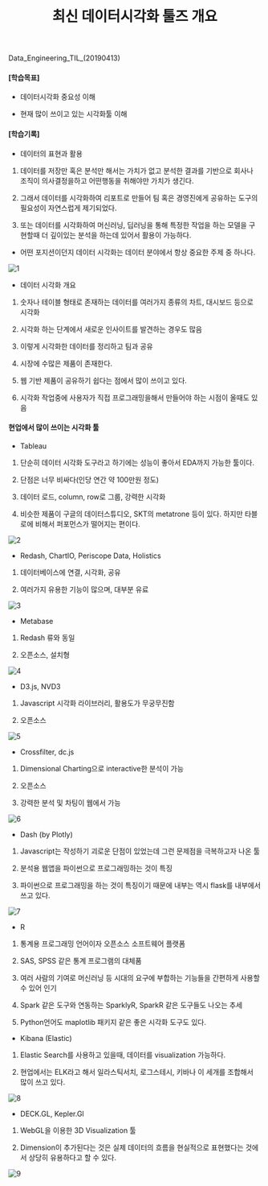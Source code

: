 ﻿---
layout: post
title: "최신 데이터시각화 툴즈 개요"
tags: [Data Engineering]
comments: true
---

Data_Engineering_TIL_(20190413)


#### [학습목표]


- 데이터시각화 중요성 이해


- 현재 많이 쓰이고 있는 시각화툴 이해


#### [학습기록]

- 데이터의 표현과 활용

1) 데이터를 저장만 혹은 분석만 해서는 가치가 없고 분석한 결과를 기반으로 회사나 조직이 의사결정을하고 어떤행동을 취해야만 가치가 생긴다.

2) 그래서 데이터를 시각화하여 리포트로 만들어 팀 혹은 경영진에게 공유하는 도구의 필요성이 자연스럽게 제기되었다.

3) 또는 데이터를 시각화하여 머신러닝, 딥러닝을 통해 특정한 작업을 하는 모델을 구현할때 더 깊이있는 분석을 하는데 있어서 활용이 가능하다.

- 어떤 포지션이던지 데이터 시각화는 데이터 분야에서 항상 중요한 주제 중 하나다.

![1](https://user-images.githubusercontent.com/41605276/56091752-ae893b00-5eed-11e9-9352-d5e26867bfa2.png)

- 데이터 시각화 개요

1) 숫자나 테이블 형태로 존재하는 데이터를 여러가지 종류의 차트, 대시보드 등으로 시각화

2) 시각화 하는 단계에서 새로운 인사이트를 발견하는 경우도 많음

3) 이렇게 시각화한 데이터를 정리하고 팀과 공유

4) 시장에 수많은 제품이 존재한다.

5) 웹 기반 제품이 공유하기 쉽다는 점에서 많이 쓰이고 있다.

6) 시각화 작업중에 사용자가 직접 프로그래밍을해서 만들어야 하는 시점이 올때도 있음

#### 현업에서 많이 쓰이는 시각화 툴

- Tableau

1) 단순히 데이터 시각화 도구라고 하기에는 성능이 좋아서 EDA까지 가능한 툴이다.

2) 단점은 너무 비싸다(인당 연간 약 100만원 정도)

3) 데이터 로드, column, row로 그룹, 강력한 시각화

4) 비슷한 제품이 구글의 데이터스튜디오, SKT의 metatrone 등이 있다. 하지만 타블로에 비해서 퍼포먼스가 떨어지는 편이다.

![2](https://user-images.githubusercontent.com/41605276/56091754-b648df80-5eed-11e9-8e21-08835746bcf5.png)

- Redash, ChartIO, Periscope Data, Holistics

1) 데이터베이스에 연결, 시각화, 공유

2) 여러가지 유용한 기능이 많으며, 대부분 유료

![3](https://user-images.githubusercontent.com/41605276/56091756-bea11a80-5eed-11e9-8a23-230cee2e4dc0.png)

- Metabase

1) Redash 류와 동일

2) 오픈소스, 설치형

![4](https://user-images.githubusercontent.com/41605276/56091763-c52f9200-5eed-11e9-9345-02ebe67c9de7.png)

- D3.js, NVD3

1) Javascript 시각화 라이브러리, 활용도가 무궁무진함

2) 오픈소스

![5](https://user-images.githubusercontent.com/41605276/56091766-ccef3680-5eed-11e9-8e56-0fbdb17b0d13.png)

- Crossfilter, dc.js

1) Dimensional Charting으로 interactive한 분석이 가능

2) 오픈소스

3) 강력한 분석 및 차팅이 웹에서 가능

![6](https://user-images.githubusercontent.com/41605276/56091770-d5e00800-5eed-11e9-821b-66aa6b941c39.png)

- Dash (by Plotly)

1) Javascript는 작성하기 괴로운 단점이 있었는데 그런 문제점을 극복하고자 나온 툴


2) 분석용 웹앱을 파이썬으로 프로그래밍하는 것이 특징


3) 파이썬으로 프로그래밍을 하는 것이 특징이기 때문에 내부는 역시 flask를 내부에서 쓰고 있다.

![7](https://user-images.githubusercontent.com/41605276/56091773-dd9fac80-5eed-11e9-9578-a7a760623214.png)

- R

1) 통계용 프로그래밍 언어이자 오픈소스 소프트웨어 플랫폼

2) SAS, SPSS 같은 통계 프로그램의 대체품

3) 여러 사람의 기여로 머신러닝 등 시대의 요구에 부합하는 기능들을 간편하게 사용할 수 있어 인기

4) Spark 같은 도구와 연동하는 SparklyR, SparkR 같은 도구들도 나오는 추세

5) Python언어도 maplotlib 패키지 같은 좋은 시각화 도구도 있다.

- Kibana (Elastic)

1) Elastic Search를 사용하고 있을때, 데이터를 visualization 가능하다.

2) 현업에서는 ELK라고 해서 일라스틱서치, 로그스테시, 키바나 이 세개를 조합해서 많이 쓰고 있다.

![8](https://user-images.githubusercontent.com/41605276/56091776-e55f5100-5eed-11e9-94f3-8c7a4c37311e.png)

- DECK.GL, Kepler.Gl

1) WebGL을 이용한 3D Visualization 툴

2) Dimension이 추가된다는 것은 실제 데이터의 흐름을 현실적으로 표현했다는 것에서 상당히 유용하다고 할 수 있다.

![9](https://user-images.githubusercontent.com/41605276/56091777-ec865f00-5eed-11e9-967f-a91b26d68613.png)
